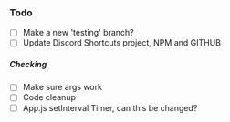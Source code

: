 ### Todo

- [ ] Make a new 'testing' branch?
- [ ] Update Discord Shortcuts project, NPM and GITHUB

##### Checking

- [ ] Make sure args work
- [ ] Code cleanup
- [ ] App.js setInterval Timer, can this be changed?
